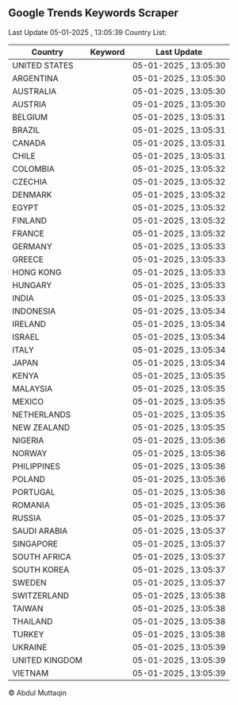 
## Google Trends Keywords Scraper

Last Update 05-01-2025 , 13:05:39
Country List:

| Country | Keyword | Last Update |
| --- | --- | --- |
| UNITED STATES |  | 05-01-2025 , 13:05:30 |
| ARGENTINA |  | 05-01-2025 , 13:05:30 |
| AUSTRALIA |  | 05-01-2025 , 13:05:30 |
| AUSTRIA |  | 05-01-2025 , 13:05:30 |
| BELGIUM |  | 05-01-2025 , 13:05:31 |
| BRAZIL |  | 05-01-2025 , 13:05:31 |
| CANADA |  | 05-01-2025 , 13:05:31 |
| CHILE |  | 05-01-2025 , 13:05:31 |
| COLOMBIA |  | 05-01-2025 , 13:05:32 |
| CZECHIA |  | 05-01-2025 , 13:05:32 |
| DENMARK |  | 05-01-2025 , 13:05:32 |
| EGYPT |  | 05-01-2025 , 13:05:32 |
| FINLAND |  | 05-01-2025 , 13:05:32 |
| FRANCE |  | 05-01-2025 , 13:05:32 |
| GERMANY |  | 05-01-2025 , 13:05:33 |
| GREECE |  | 05-01-2025 , 13:05:33 |
| HONG KONG |  | 05-01-2025 , 13:05:33 |
| HUNGARY |  | 05-01-2025 , 13:05:33 |
| INDIA |  | 05-01-2025 , 13:05:33 |
| INDONESIA |  | 05-01-2025 , 13:05:34 |
| IRELAND |  | 05-01-2025 , 13:05:34 |
| ISRAEL |  | 05-01-2025 , 13:05:34 |
| ITALY |  | 05-01-2025 , 13:05:34 |
| JAPAN |  | 05-01-2025 , 13:05:34 |
| KENYA |  | 05-01-2025 , 13:05:35 |
| MALAYSIA |  | 05-01-2025 , 13:05:35 |
| MEXICO |  | 05-01-2025 , 13:05:35 |
| NETHERLANDS |  | 05-01-2025 , 13:05:35 |
| NEW ZEALAND |  | 05-01-2025 , 13:05:35 |
| NIGERIA |  | 05-01-2025 , 13:05:36 |
| NORWAY |  | 05-01-2025 , 13:05:36 |
| PHILIPPINES |  | 05-01-2025 , 13:05:36 |
| POLAND |  | 05-01-2025 , 13:05:36 |
| PORTUGAL |  | 05-01-2025 , 13:05:36 |
| ROMANIA |  | 05-01-2025 , 13:05:36 |
| RUSSIA |  | 05-01-2025 , 13:05:37 |
| SAUDI ARABIA |  | 05-01-2025 , 13:05:37 |
| SINGAPORE |  | 05-01-2025 , 13:05:37 |
| SOUTH AFRICA |  | 05-01-2025 , 13:05:37 |
| SOUTH KOREA |  | 05-01-2025 , 13:05:37 |
| SWEDEN |  | 05-01-2025 , 13:05:37 |
| SWITZERLAND |  | 05-01-2025 , 13:05:38 |
| TAIWAN |  | 05-01-2025 , 13:05:38 |
| THAILAND |  | 05-01-2025 , 13:05:38 |
| TURKEY |  | 05-01-2025 , 13:05:38 |
| UKRAINE |  | 05-01-2025 , 13:05:39 |
| UNITED KINGDOM |  | 05-01-2025 , 13:05:39 |
| VIETNAM |  | 05-01-2025 , 13:05:39 |

© Abdul Muttaqin
